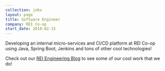 ```yaml
---
collection: jobs
layout: page
title: Software Engineer
company: REI Co-op
start_date: 2018-02-15
---
```

Developing an internal micro-services and CI/CD platform at REI Co-op using Java, Spring Boot,
Jenkins and tons of other cool technologies!

Check out our [REI Engineering Blog](https://engineering.rei.com) to see some of our cool work that we do!
